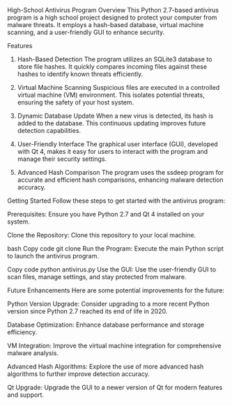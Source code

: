 High-School Antivirus Program
Overview
This Python 2.7-based antivirus program is a high school project designed to protect your computer from malware threats. It employs a hash-based database, virtual machine scanning, and a user-friendly GUI to enhance security.

Features
1. Hash-Based Detection
The program utilizes an SQLite3 database to store file hashes. It quickly compares incoming files against these hashes to identify known threats efficiently.

2. Virtual Machine Scanning
Suspicious files are executed in a controlled virtual machine (VM) environment. This isolates potential threats, ensuring the safety of your host system.

3. Dynamic Database Update
When a new virus is detected, its hash is added to the database. This continuous updating improves future detection capabilities.

4. User-Friendly Interface
The graphical user interface (GUI), developed with Qt 4, makes it easy for users to interact with the program and manage their security settings.

5. Advanced Hash Comparison
The program uses the ssdeep program for accurate and efficient hash comparisons, enhancing malware detection accuracy.

Getting Started
Follow these steps to get started with the antivirus program:

Prerequisites: Ensure you have Python 2.7 and Qt 4 installed on your system.

Clone the Repository: Clone this repository to your local machine.

bash
Copy code
git clone <repository-url>
Run the Program: Execute the main Python script to launch the antivirus program.

Copy code
python antivirus.py
Use the GUI: Use the user-friendly GUI to scan files, manage settings, and stay protected from malware.

Future Enhancements
Here are some potential improvements for the future:

Python Version Upgrade: Consider upgrading to a more recent Python version since Python 2.7 reached its end of life in 2020.

Database Optimization: Enhance database performance and storage efficiency.

VM Integration: Improve the virtual machine integration for comprehensive malware analysis.

Advanced Hash Algorithms: Explore the use of more advanced hash algorithms to further improve detection accuracy.

Qt Upgrade: Upgrade the GUI to a newer version of Qt for modern features and support.
